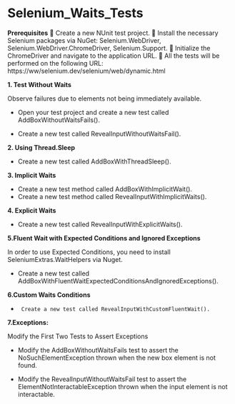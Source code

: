 # Selenium_Waits_Tests

**Prerequisites**
	Create a new NUnit test project.
	Install the necessary Selenium packages via NuGet: 
Selenium.WebDriver, Selenium.WebDriver.ChromeDriver, Selenium.Support.
	Initialize the ChromeDriver and navigate to the application URL.
	All the tests will be performed on the following URL: https://ww/selenium.dev/selenium/web/dynamic.html 


**1.	Test Without Waits**

Observe failures due to elements not being immediately available.

-	Open your test project and create a new test called AddBoxWithoutWaitsFails().

-	Create a new test called RevealInputWithoutWaitsFail().
  
**2.	Using Thread.Sleep**
   
-	Create a new test called AddBoxWithThreadSleep().

**3.	Implicit Waits**

-	Create a new test method called AddBoxWithImplicitWait().
-	Create a new test method called RevealInputWithImplicitWaits().

**4.	Explicit Waits**

-	Create a new test called RevealInputWithExplicitWaits().

**5.Fluent Wait with Expected Conditions and Ignored Exceptions**

In order to use Expected Conditions, you need to install SeleniumExtras.WaitHelpers via Nuget.
-	Create a new test called AddBoxWithFluentWaitExpectedConditionsAndIgnoredExceptions().

**6.Custom Waits Conditions**

-      Create a new test called RevealInputWithCustomFluentWait().
  
**7.Exceptions:**

Modify the First Two Tests to Assert Exceptions
-	Modify the AddBoxWithoutWaitsFails test to assert the NoSuchElementException thrown when the new box element is not found.

-	Modify the RevealInputWithoutWaitsFail test to assert the ElementNotInteractableException thrown when the input element is not interactable.
